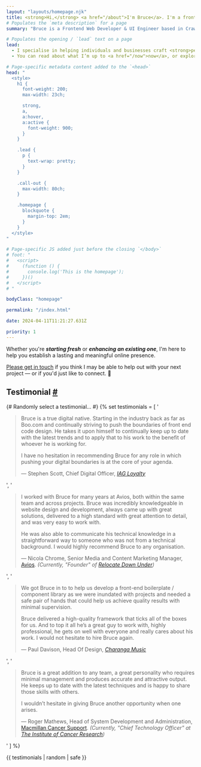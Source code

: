 ```yaml
---
layout: "layouts/homepage.njk"
title: <strong>Hi,</strong> <a href="/about">I'm Bruce</a>. I'm a frontend web developer and ui engineer.
# Populates the `meta description` for a page
summary: "Bruce is a Frontend Web Developer & UI Engineer based in Crawley, West Sussex. Specialising in crafting performant, user-friendly, responsive, accessible, and resilient websites for individuals and businesses. Build from scratch or enhance your existing website for a lasting online presence."

# Populates the opening / `lead` text on a page
lead:
  - I specialise in helping individuals and businesses craft <strong>performant</strong>, <strong>user-friendly</strong>, <strong>responsive</strong>, <strong>accessible</strong>, and <strong>resilient websites</strong>.
  - You can read about what I’m up to <a href="/now">now</a>, or explore the <a href="/projects">projects</a> I've worked on recently.

# Page-specific metadata content added to the `<head>`
head: "
  <style>
    h1 {
      font-weight: 200;
      max-width: 23ch;

      strong,
      a,
      a:hover,
      a:active {
        font-weight: 900;
      }
    }

    .lead {
      p {
        text-wrap: pretty;
      }
    }

    .call-out {
      max-width: 80ch;
    }

    .homepage {
      blockquote {
        margin-top: 2em;
      }
    }
  </style>
"

# Page-specific JS added just before the closing `</body>`
# foot: "
#   <script>
#     (function () {
#       console.log('This is the homepage');
#     })()
#   </script>
# "

bodyClass: "homepage"

permalink: "/index.html"

date: 2024-04-11T11:21:27.631Z

priority: 1
---
```


<div class="call-out | flow">
  <p>Whether you're <em><strong>starting fresh</strong></em> or <em><strong>enhancing an existing one</strong></em>, I'm here to help you establish a lasting and meaningful online presence.</p>
  <p><a href="/contact">Please get in touch</a> if you think I may be able to help out with your next project &mdash; or if you'd just like to connect. 👋</p>
</div>

<h2 id="testimonial" tabindex="-1" class="visually-hidden">Testimonial <a class="header-anchor" href="#testimonial">#</a></h2>

{# Randomly select a testimonial... #}
{% set testimonials = [
  '<blockquote>
    <p>Bruce is a true digital native. Starting in the industry back as far as Boo.com and continually striving to push the boundaries of front end code design. He takes it upon himself to continually keep up to date with the latest trends and to apply that to his work to the benefit of whoever he is working for.</p>
    <p>I have no hesitation in recommending Bruce for any role in which pushing your digital boundaries is at the core of your agenda.</p>
    <footer>— Stephen Scott, Chief Digital Officer, <cite><a href="https://www.iagloyalty.com" rel="external">IAG Loyalty</a></cite></footer>
  </blockquote>',
  '<blockquote>
    <p>I worked with Bruce for many years at Avios, both within the same team and across projects. Bruce was incredibly knowledgeable in website design and development, always came up with great solutions, delivered to a high standard with great attention to detail, and was very easy to work with.</p>
    <p>He was also able to communicate his technical knowledge in a straightforward way to someone who was not from a technical background. I would highly recommend Bruce to any organisation.</p>
    <footer>— Nicola Chrome, Senior Media and Content Marketing Manager, <a href="https://www.avios.com/en-GB" rel="external">Avios</a>. <em>(Currently, "Founder" of <a href="https://www.relocatedownunder.com/" rel="external">Relocate Down Under</a>)</em></footer>
  </blockquote>',
  '<blockquote>
    <p>We got Bruce in to to help us develop a front-end boilerplate / component library as we were inundated with projects and needed a safe pair of hands that could help us achieve quality results with minimal supervision.</p>
    <p>Bruce delivered a high-quality framework that ticks all of the boxes for us. And to top it all he’s a great guy to work with, highly professional, he gets on well with everyone and really cares about his work. I would not hesitate to hire Bruce again.</p>
    <footer>— Paul Davison, Head Of Design, <cite><a href="https://charanga.com" rel="external">Charanga Music</a></cite></footer>
  </blockquote>',
  '<blockquote>
    <p>Bruce is a great addition to any team, a great personality who requires minimal management and produces accurate and attractive output. He keeps up to date with the latest techniques and is happy to share those skills with others.</p>
    <p>I wouldn’t hesitate in giving Bruce another opportunity when one arises.</p>
    <footer>— Roger Mathews, Head of System Development and Administration, <a href="https://www.macmillan.org.uk/" rel="external">Macmillan Cancer Support</a>. <em>(Currently, "Chief Technology Officer" at <a href="https://www.icr.ac.uk/" rel="external">The Institute of Cancer Research</a>)</em></footer>
  </blockquote>'
] %}

{{ testimonials | random | safe }}

